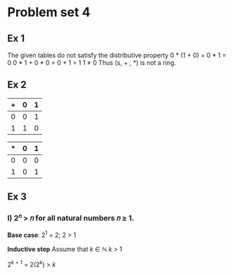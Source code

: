 # Problem set 4
## Ex 1
The given tables do not satisfy the distributive property
0 * (1 + 0)
= 0 * 1
= 0
0 * 1 + 0 * 0
= 0 + 1
= 1
1 ≠ 0
Thus (s, + , *) is not a ring.

## Ex 2
|+|0|1|
|-|-|-|
|0|0|1|
|1|1|0|

|*|0|1|
|-|-|-|
|0|0|0|
|1|0|1|

## Ex 3
### I) 2<sup>𝑛</sup> > 𝑛 for all natural numbers 𝑛 ≥ 1.  
**Base case**: 2<sup>1</sup> = 2; 2 > 1

**Inductive step** Assume that *k* ∈ ℕ *k* > 1

2<sup>*k* + 1</sup> = 2(2<sup>*k*</sup>) > *k*
